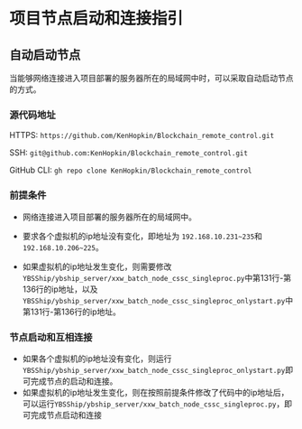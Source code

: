 # 项目节点启动和连接指引
## 自动启动节点

当能够网络连接进入项目部署的服务器所在的局域网中时，可以采取自动启动节点的方式。

### 源代码地址

HTTPS: `https://github.com/KenHopkin/Blockchain_remote_control.git`

SSH: `git@github.com:KenHopkin/Blockchain_remote_control.git`

GitHub CLI: `gh repo clone KenHopkin/Blockchain_remote_control`

### 前提条件

- 网络连接进入项目部署的服务器所在的局域网中。

- 要求各个虚拟机的ip地址没有变化，即地址为 `192.168.10.231~235`和`192.168.10.206~225`。

- 如果虚拟机的ip地址发生变化，则需要修改`YBSShip/ybship_server/xxw_batch_node_cssc_singleproc.py`中第131行-第136行的ip地址，以及`YBSShip/ybship_server/xxw_batch_node_cssc_singleproc_onlystart.py`中第131行-第136行的ip地址。


### 节点启动和互相连接

- 如果各个虚拟机的ip地址没有变化，则运行`YBSShip/ybship_server/xxw_batch_node_cssc_singleproc_onlystart.py`即可完成节点的启动和连接。
- 如果虚拟机的ip地址发生变化，则在按照前提条件修改了代码中的ip地址后，可以运行`YBSShip/ybship_server/xxw_batch_node_cssc_singleproc.py`，即可完成节点启动和连接


